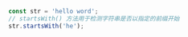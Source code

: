 ```javascript
const str = 'hello word';
// startsWith() 方法用于检测字符串是否以指定的前缀开始
str.startsWith('he');
```